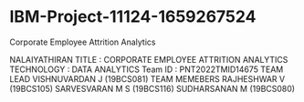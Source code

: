 # IBM-Project-11124-1659267524
Corporate Employee Attrition Analytics

NALAIYATHIRAN
TITLE : CORPORATE EMPLOYEE ATTRITION ANALYTICS
TECHNOLOGY : 	DATA ANALYTICS
Team ID : 	PNT2022TMID14675
TEAM LEAD      	VISHNUVARDAN J (19BCS081)
TEAM MEMEBERS   RAJHESHWAR V (19BCS105)
		SARVESVARAN M S (19BCS116) 
		SUDHARSANAN M (19BCS080)